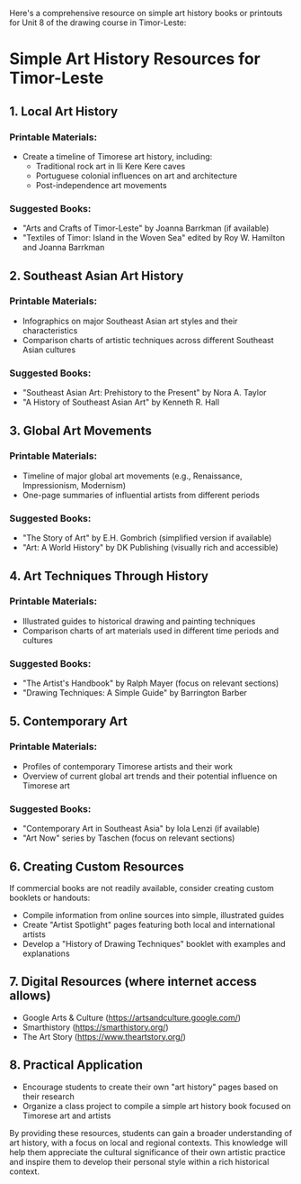 Here's a comprehensive resource on simple art history books or printouts for Unit 8 of the drawing course in Timor-Leste:

# Simple Art History Resources for Timor-Leste

## 1. Local Art History

### Printable Materials:
- Create a timeline of Timorese art history, including:
  * Traditional rock art in Ili Kere Kere caves
  * Portuguese colonial influences on art and architecture
  * Post-independence art movements

### Suggested Books:
- "Arts and Crafts of Timor-Leste" by Joanna Barrkman (if available)
- "Textiles of Timor: Island in the Woven Sea" edited by Roy W. Hamilton and Joanna Barrkman

## 2. Southeast Asian Art History

### Printable Materials:
- Infographics on major Southeast Asian art styles and their characteristics
- Comparison charts of artistic techniques across different Southeast Asian cultures

### Suggested Books:
- "Southeast Asian Art: Prehistory to the Present" by Nora A. Taylor
- "A History of Southeast Asian Art" by Kenneth R. Hall

## 3. Global Art Movements

### Printable Materials:
- Timeline of major global art movements (e.g., Renaissance, Impressionism, Modernism)
- One-page summaries of influential artists from different periods

### Suggested Books:
- "The Story of Art" by E.H. Gombrich (simplified version if available)
- "Art: A World History" by DK Publishing (visually rich and accessible)

## 4. Art Techniques Through History

### Printable Materials:
- Illustrated guides to historical drawing and painting techniques
- Comparison charts of art materials used in different time periods and cultures

### Suggested Books:
- "The Artist's Handbook" by Ralph Mayer (focus on relevant sections)
- "Drawing Techniques: A Simple Guide" by Barrington Barber

## 5. Contemporary Art

### Printable Materials:
- Profiles of contemporary Timorese artists and their work
- Overview of current global art trends and their potential influence on Timorese art

### Suggested Books:
- "Contemporary Art in Southeast Asia" by Iola Lenzi (if available)
- "Art Now" series by Taschen (focus on relevant sections)

## 6. Creating Custom Resources

If commercial books are not readily available, consider creating custom booklets or handouts:

- Compile information from online sources into simple, illustrated guides
- Create "Artist Spotlight" pages featuring both local and international artists
- Develop a "History of Drawing Techniques" booklet with examples and explanations

## 7. Digital Resources (where internet access allows)

- Google Arts & Culture (https://artsandculture.google.com/)
- Smarthistory (https://smarthistory.org/)
- The Art Story (https://www.theartstory.org/)

## 8. Practical Application

- Encourage students to create their own "art history" pages based on their research
- Organize a class project to compile a simple art history book focused on Timorese art and artists

By providing these resources, students can gain a broader understanding of art history, with a focus on local and regional contexts. This knowledge will help them appreciate the cultural significance of their own artistic practice and inspire them to develop their personal style within a rich historical context.